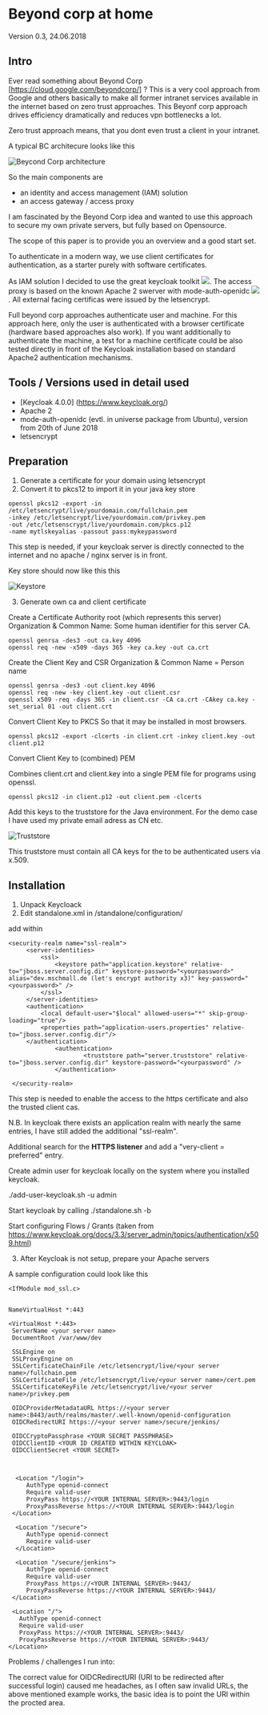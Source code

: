 # Beyond corp at home #

Version 0.3, 24.06.2018

## Intro

Ever read something about Beyond Corp [https://cloud.google.com/beyondcorp/] ? This is a very cool approach from Google and others basically to make all former intranet services available in the internet based on zero trust approaches. This Beyonf corp approach drives efficiency dramatically and reduces vpn bottlenecks a lot.

Zero trust approach means, that you dont even trust a client in your intranet.

A typical BC architecure looks like this

![Beycond Corp architecture](https://www.beyondcorp.com/img/no-vpn-security-3-full.jpg)

So the main components are

* an identity and access management (IAM) solution
* an access gateway / access proxy

I am fascinated by the Beyond Corp idea and wanted to use this approach to secure my own private servers, but fully based on Opensource.

The scope of this paper is to provide you an overview and a good start set.

To authenticate in a modern way, we use client certificates for authentication, as a starter purely with software certificates.

As IAM solution I decided to use the great keycloak toolkit ![](https://www.keycloak.org/). The access proxy is based on the known Apache 2 swerver with mode-auth-openidc ![](https://github.com/zmartzone/mod_auth_openidc). All external facing certificas were issued by the  letsencrypt.

Full beyond corp approaches authenticate user and machine. For this approach here, only the user is authenticated with a browser certificate (hardware based approaches also work). If you want additionally to authenticate the machine, a test for a machine certificate could be also tested directly in front of the Keycloak installation based on standard Apache2 authentication mechanisms.

## Tools / Versions used in detail used ##

* [Keycloak 4.0.0] (https://www.keycloak.org/)
* Apache 2 
* mode-auth-openidc (evtl. in universe package from Ubuntu), version from 20th of June 2018 [](https://github.com/zmartzone/mod_auth_openidc)
* letsencrypt


## Preparation

1. Generate a certificate for your domain using letsencrypt
2. Convert it to pkcs12 to import it in your java key store

```
openssl pkcs12 -export -in /etc/letsencrypt/live/yourdomain.com/fullchain.pem 
-inkey /etc/letsencrypt/live/yourdomain.com/privkey.pem 
-out /etc/letsenscrypt/live/yourdomain.com/pkcs.p12 
-name mytlskeyalias -passout pass:mykeypassword
```

This step is needed, if your keycloak server is directly connected to the internet and no apache / nginx server is in front.

Key store should now like this this

![Keystore](https://github.com/schmalle/bcathome/raw/master/pics/keystore.png)

3. Generate own ca and client certificate

Create a Certificate Authority root (which represents this server)
Organization & Common Name: Some human identifier for this server CA.

```
openssl genrsa -des3 -out ca.key 4096
openssl req -new -x509 -days 365 -key ca.key -out ca.crt
```

Create the Client Key and CSR
Organization & Common Name = Person name

```
openssl genrsa -des3 -out client.key 4096
openssl req -new -key client.key -out client.csr
openssl x509 -req -days 365 -in client.csr -CA ca.crt -CAkey ca.key -set_serial 01 -out client.crt
```

Convert Client Key to PKCS
So that it may be installed in most browsers.

```
openssl pkcs12 -export -clcerts -in client.crt -inkey client.key -out
client.p12
```

Convert Client Key to (combined) PEM

Combines client.crt and client.key into a single PEM file for programs using openssl.

```
openssl pkcs12 -in client.p12 -out client.pem -clcerts
```

Add this keys to the truststore for the Java environment. For the demo case I have used my private email adress as CN etc.

![Truststore](https://github.com/schmalle/bcathome/raw/master/pics/truststore.png)

This truststore must contain all CA keys for the to be authenticated users via x.509.


## Installation ##

1. Unpack Keycloack
2. Edit standalone.xml in /standalone/configuration/

add within <security-realms>

```
<security-realm name="ssl-realm">
     <server-identities>
         <ssl>
             <keystore path="application.keystore" relative-to="jboss.server.config.dir" keystore-password="<yourpassword>" alias="dev.mschmall.de (let's encrypt authority x3)" key-password="<yourpassword>" />
         </ssl>
     </server-identities>
     <authentication>
         <local default-user="$local" allowed-users="*" skip-group-loading="true"/>
         <properties path="application-users.properties" relative-to="jboss.server.config.dir"/>
     </authentication>
             <authentication>
                     <truststore path="server.truststore" relative-to="jboss.server.config.dir" keystore-password="<yourpassword" />
             </authentication>

 </security-realm>
 ```

This step is needed to enable the access to the https certificate and also the trusted client cas.

N.B. In keycloak there exists an application realm with nearly the same entries, I have still added the additional "ssl-realm".

Additional search for the <b>HTTPS listener</b> and add a "very-client = preferred" entry.


Create admin user for keycloak locally on the system where you installed keycloak.

./add-user-keycloak.sh -u admin


Start keycloak by calling ./standalone.sh -b <IP to bind to>

Start configuring Flows / Grants
(taken from https://www.keycloak.org/docs/3.3/server_admin/topics/authentication/x509.html)


3. After Keycloak is not setup, prepare your Apache servers

A sample configuration could look like this

```
<IfModule mod_ssl.c>


NameVirtualHost *:443

<VirtualHost *:443>
 ServerName <your server name>
 DocumentRoot /var/www/dev

 SSLEngine on
 SSLProxyEngine on
 SSLCertificateChainFile /etc/letsencrypt/live/<your server name>/fullchain.pem
 SSLCertificateFile /etc/letsencrypt/live/<your server name>/cert.pem
 SSLCertificateKeyFile /etc/letsencrypt/live/<your server name>/privkey.pem

 OIDCProviderMetadataURL https://<your server name>:8443/auth/realms/master/.well-known/openid-configuration
 OIDCRedirectURI https://<your server name>/secure/jenkins/

 OIDCCryptoPassphrase <YOUR SECRET PASSPHRASE>
 OIDCClientID <YOUR ID CREATED WITHIN KEYCLOAK>
 OIDCClientSecret <YOUR SECRET>



  <Location "/login">
     AuthType openid-connect
     Require valid-user
     ProxyPass https://<YOUR INTERNAL SERVER>:9443/login
     ProxyPassReverse https://<YOUR INTERNAL SERVER>:9443/login
 </Location>

  <Location "/secure">
     AuthType openid-connect
     Require valid-user
  </Location>

  <Location "/secure/jenkins">
     AuthType openid-connect
     Require valid-user
     ProxyPass https://<YOUR INTERNAL SERVER>:9443/
     ProxyPassReverse https://<YOUR INTERNAL SERVER>:9443/
 </Location>

 <Location "/">
   AuthType openid-connect
   Require valid-user
   ProxyPass https://<YOUR INTERNAL SERVER>:9443/
   ProxyPassReverse https://<YOUR INTERNAL SERVER>:9443/
</Location>
```

Problems / challenges I run into:

The correct value for OIDCRedirectURI (URI to be redirected after successful login) caused me headaches, as I often saw invalid URLs, the above mentioned example works, the basic idea is to point the URI within the procted area.
